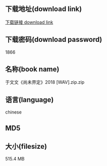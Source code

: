 ## 下载地址(download link)
[下载链接 download link](https://tutu365.netlify.app/?s=%E4%BA%8E%E6%96%87%E6%96%87%E3%80%8A%E5%B0%9A%E6%9C%AA%E7%95%8C%E5%AE%9A%E3%80%8B2018+%5BWAV%5D.zip)

## 下载密码(download password)
1866

## 名称(book name)
于文文《尚未界定》2018 [WAV].zip.zip

## 语言(language)
chinese

## MD5


## 大小(filesize)
515.4 MB
